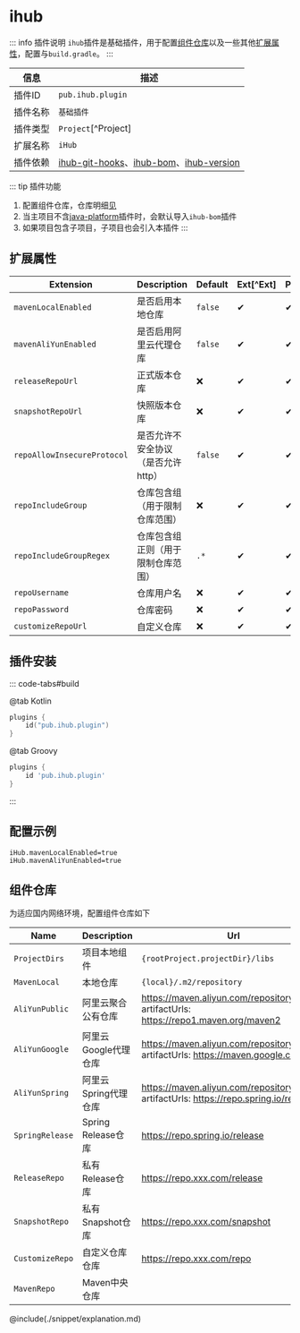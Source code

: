 # ihub

::: info 插件说明
`ihub`插件是基础插件，用于配置[组件仓库](#组件仓库)以及一些其他[扩展属性](#扩展属性)，配置与`build.gradle`。
:::

| 信息 | 描述 |
| --- | --- |
| 插件ID | `pub.ihub.plugin` |
| 插件名称 | `基础插件` |
| 插件类型 | `Project`[^Project] |
| 扩展名称 | `iHub` |
| 插件依赖 | [ihub-git-hooks](iHubGitHooks)、[ihub-bom](iHubBom)、[ihub-version](iHubVersion) |

::: tip 插件功能
1. 配置组件仓库，仓库明细[见](#组件仓库)
2. 当主项目不含[java-platform](https://docs.gradle.org/current/userguide/java_platform_plugin.html)插件时，会默认导入`ihub-bom`插件
3. 如果项目包含子项目，子项目也会引入本插件
:::

## 扩展属性

| Extension | Description | Default | Ext[^Ext] | Prj[^Prj] | Sys[^Sys] | Env[^Env] |
| --------- | ----------- | ------- | --- | ------- | ------ | --- |
| `mavenLocalEnabled` | 是否启用本地仓库 | `false` | ✔ | ✔ | ❌ | ❌ |
| `mavenAliYunEnabled` | 是否启用阿里云代理仓库 | `false` | ✔ | ✔ | ✔ | ✔ |
| `releaseRepoUrl` | 正式版本仓库 | ❌ | ✔ | ✔ | ❌ | ❌ |
| `snapshotRepoUrl` | 快照版本仓库 | ❌ | ✔ | ✔ | ❌ | ❌ |
| `repoAllowInsecureProtocol` | 是否允许不安全协议（是否允许http） | `false` | ✔ | ✔ | ❌ | ❌ |
| `repoIncludeGroup` | 仓库包含组（用于限制仓库范围） | ❌ | ✔ | ✔ | ❌ | ❌ |
| `repoIncludeGroupRegex` | 仓库包含组正则（用于限制仓库范围） | `.*` | ✔ | ✔ | ❌ | ❌ |
| `repoUsername` | 仓库用户名 | ❌ | ✔ | ✔ | ✔ | ✔ |
| `repoPassword` | 仓库密码 | ❌ | ✔ | ✔ | ✔ | ✔ |
| `customizeRepoUrl` | 自定义仓库 | ❌ | ✔ | ✔ | ❌ | ❌ |

## 插件安装

::: code-tabs#build

@tab Kotlin

```kotlin
plugins {
    id("pub.ihub.plugin")
}
```

@tab Groovy

```groovy
plugins {
    id 'pub.ihub.plugin'
}
```

:::

## 配置示例

```properties
iHub.mavenLocalEnabled=true
iHub.mavenAliYunEnabled=true
```

## 组件仓库

为适应国内网络环境，配置组件仓库如下

| Name | Description | Url |
| ---- | ----------- |-----|
| `ProjectDirs` | 项目本地组件 | `{rootProject.projectDir}/libs` |
| `MavenLocal` | 本地仓库 | `{local}/.m2/repository` |
| `AliYunPublic` | 阿里云聚合公有仓库 | https://maven.aliyun.com/repository/public <br> artifactUrls: https://repo1.maven.org/maven2 |
| `AliYunGoogle` | 阿里云Google代理仓库 | https://maven.aliyun.com/repository/google <br> artifactUrls: https://maven.google.com |
| `AliYunSpring` | 阿里云Spring代理仓库 | https://maven.aliyun.com/repository/spring <br> artifactUrls: https://repo.spring.io/release |
| `SpringRelease` | Spring Release仓库 | https://repo.spring.io/release |
| `ReleaseRepo` | 私有Release仓库 | https://repo.xxx.com/release |
| `SnapshotRepo` | 私有Snapshot仓库 | https://repo.xxx.com/snapshot |
| `CustomizeRepo` | 自定义仓库仓库 | https://repo.xxx.com/repo |
| `MavenRepo` | Maven中央仓库 |     |

@include(./snippet/explanation.md)